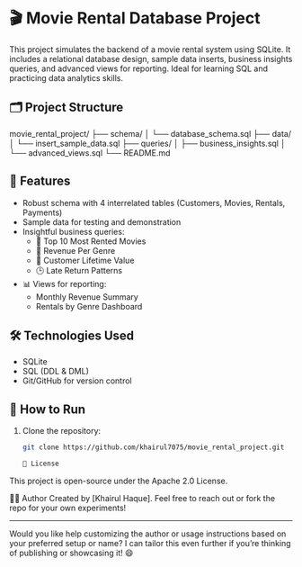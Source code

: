 # 🎬 Movie Rental Database Project

This project simulates the backend of a movie rental system using SQLite. It includes a relational database design, sample data inserts, business insights queries, and advanced views for reporting. Ideal for learning SQL and practicing data analytics skills.

## 🗂️ Project Structure

movie_rental_project/ ├── schema/ │ └── database_schema.sql ├── data/ │ └── insert_sample_data.sql ├── queries/ │ ├── business_insights.sql │ └── advanced_views.sql └── README.md 



## 🧠 Features

- Robust schema with 4 interrelated tables (Customers, Movies, Rentals, Payments)
- Sample data for testing and demonstration
- Insightful business queries:
  - 🎥 Top 10 Most Rented Movies
  - 💸 Revenue Per Genre
  - 👤 Customer Lifetime Value
  - 🕒 Late Return Patterns
- 📊 Views for reporting:
  - Monthly Revenue Summary
  - Rentals by Genre Dashboard

## 🛠️ Technologies Used

- SQLite
- SQL (DDL & DML)
- Git/GitHub for version control

## 🚀 How to Run

1. Clone the repository:
   ```bash
   git clone https://github.com/khairul7075/movie_rental_project.git

   📌 License
This project is open-source under the Apache 2.0 License.

🙋‍♂️ Author
Created by [Khairul Haque]. Feel free to reach out or fork the repo for your own experiments!


---

Would you like help customizing the author or usage instructions based on your preferred setup or name? I can tailor this even further if you’re thinking of publishing or showcasing it! 😄
